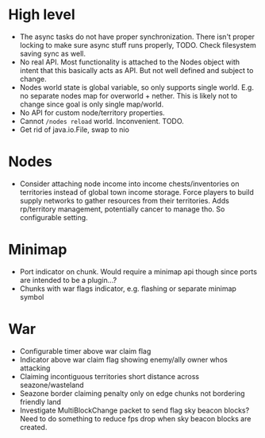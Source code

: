 # High level
-   The async tasks do not have proper synchronization. There isn't
    proper locking to make sure async stuff runs properly, TODO.
    Check filesystem saving sync as well.
-   No real API. Most functionality is attached to the Nodes object
    with intent that this basically acts as API. But not well defined
    and subject to change.
-   Nodes world state is global variable, so only supports single world.
    E.g. no separate nodes map for overworld + nether.
    This is likely not to change since goal is only single map/world.
-   No API for custom node/territory properties.
-   Cannot `/nodes reload` world. Inconvenient. TODO.
-   Get rid of java.io.File, swap to nio


# Nodes
-   Consider attaching node income into income chests/inventories on
    territories instead of global town income storage. Force players
    to build supply networks to gather resources from their territories.
    Adds rp/territory management, potentially cancer to manage tho.
    So configurable setting.


# Minimap
-   Port indicator on chunk. Would require a minimap api though since ports
    are intended to be a plugin...?
-   Chunks with war flags indicator, e.g. flashing or separate minimap symbol


# War
-   Configurable timer above war claim flag
-   Indicator above war claim flag showing enemy/ally owner whos attacking
-   Claiming incontiguous territories short distance across seazone/wasteland
-   Seazone border claiming penalty only on edge chunks not bordering friendly land
-   Investigate MultiBlockChange packet to send flag sky beacon blocks?
    Need to do something to reduce fps drop when sky beacon blocks are created.